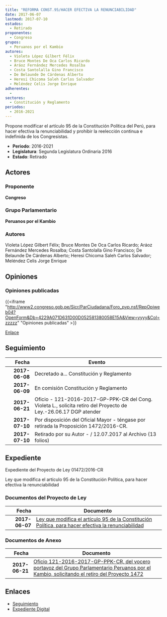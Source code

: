 ```yaml
---
title: "REFORMA CONST.95/HACER EFECTIVA LA RENUNCIABILIDAD"
date: 2017-06-07
lastmod: 2017-07-10
estados: 
  - Retirado
proponentes: 
  - Congreso
grupos: 
  - Peruanos por el Kambio
autores: 
  - Violeta López Gilbert Félix
  - Bruce Montes De Oca Carlos Ricardo
  - Aráoz Fernández Mercedes Rosalba
  - Costa Santolalla Gino Francisco
  - De Belaunde De Cárdenas Alberto
  - Heresi Chicoma Saleh Carlos Salvador
  - Meléndez Celis Jorge Enrique
adherentes: 
  - 
sectores: 
  - Constitución y Reglamento
periodos: 
  - 2016-2021
---
```


Propone modificar el artículo 95 de la Constitución Política del Perú, para hacer efectiva la renunciabilidad y prohibir la reelección continua e indefinida de los Congresistas.

- **Periodo**: 2016-2021
- **Legislatura**: Segunda Legislatura Ordinaria 2016
- **Estado**: Retirado

## Actores

### Proponente

**Congreso**

### Grupo Parlamentario

**Peruanos por el Kambio**

### Autores

Violeta López Gilbert Félix; Bruce Montes De Oca Carlos Ricardo; Aráoz Fernández Mercedes Rosalba; Costa Santolalla Gino Francisco; De Belaunde De Cárdenas Alberto; Heresi Chicoma Saleh Carlos Salvador; Meléndez Celis Jorge Enrique


## Opiniones

### Opiniones publicadas

{{<iframe "http://www2.congreso.gob.pe/Sicr/ParCiudadana/Foro_pvp.nsf/RepOpiweb04?OpenForm&Db=4229A071D631D00D052581380058E15A&View=yyyy&Col=zzzzz" "Opiniones publicadas" >}}

[Enlace](http://www2.congreso.gob.pe/Sicr/ParCiudadana/Foro_pvp.nsf/RepOpiweb04?OpenForm&Db=4229A071D631D00D052581380058E15A&View=yyyy&Col=zzzzz)

## Seguimiento

| Fecha | Evento |
|------:|--------|
| **2017-06-08** | Decretado a... Constitución y Reglamento|
| **2017-06-09** | En comisión Constitución y Reglamento|
| **2017-06-21** | Oficio - 121-2016-2017-GP-PPK-CR del Cong. Violeta L., solicita retiro del Proyecto de Ley.-26.06.17 DGP atender|
| **2017-07-10** | Por disposición del Oficial Mayor - téngase por retirada la Proposición 1472/2016-CR.|
| **2017-07-10** | Retirado por su Autor - / 12.07.2017 al Archivo (13 folios)|


## Expediente

Expediente del Proyecto de Ley 01472/2016-CR

Ley que modifica el artículo 95 de la Constitución Política, para hacer efectiva la renunciabilidad


### Documentos del Proyecto de Ley

| Fecha | Documento |
|------:|--------|
| **2017-06-07** | [Ley que modifica el artículo 95 de la Constitución Política, para hacer efectiva la renunciabilidad](http://www.leyes.congreso.gob.pe/Documentos/2016_2021/Proyectos_de_Ley_y_de_Resoluciones_Legislativas/PL0147220170607..PDF) |

### Documentos de Anexo

| Fecha | Documento |
|------:|--------|
| **2017-06-21** | [Oficio 121-2016-2017-GP-PPK-CR, del vocero portavoz del Grupo Parlamentario Peruanos por el Kambio, solicitando el retiro del Proyecto 1472](http://www.leyes.congreso.gob.pe/Documentos/2016_2021/Oficios/Congresistas/OFICIO-121-2016-2017-GP-PPK-CR..PDF) |

## Enlaces 

- [Seguimiento](http://www2.congreso.gob.pe/Sicr/TraDocEstProc/CLProLey2016.nsf/f7fff46988ca05b1052578e100829cc7/1eae6f47e3debf8305258138005963a8?OpenDocument)
- [Expediente Digital](http://www2.congreso.gob.pehttp://www2.congreso.gob.pe/Sicr/TraDocEstProc/CLProLey2016.nsf/f7fff46988ca05b1052578e100829cc7/1eae6f47e3debf8305258138005963a8?OpenDocument&Click=05257FB7005EB655.eb71d0cf91d8294e05256cdf006b5706/$Body/0.1C6C)
